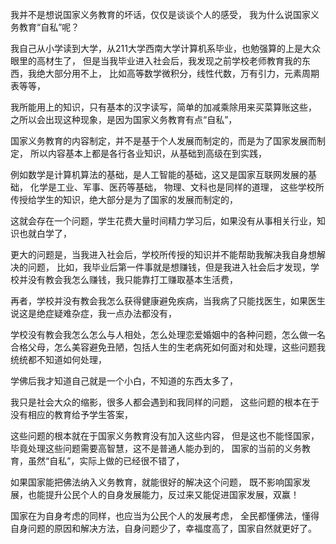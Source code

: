 我并不是想说国家义务教育的坏话，仅仅是谈谈个人的感受，
我为什么说国家义务教育“自私”呢？

我自己从小学读到大学，从211大学西南大学计算机系毕业，也勉强算的上是大众眼里的高材生了，
但是当我毕业进入社会后，我发现之前学校老师教育我的东西，我绝大部分用不上，
比如高等数学微积分，线性代数，万有引力，元素周期表等等，

我所能用上的知识，只有基本的汉字读写，简单的加减乘除用来买菜算账这些，
之所以会出现这种现象，是因为国家义务教育有点“自私”，

国家义务教育的内容制定，并不是基于个人发展而制定的，而是为了国家发展而制定，
所以内容基本上都是各行各业知识，从基础到高级在到实践，

例如数学是计算机算法的基础，是人工智能的基础，这又是国家互联网发展的基础，
化学是工业、军事、医药等基础，
物理、文科也是同样的道理，
这些学校所传授给学生的知识，绝大部分是为了国家的发展而制定的，

这就会存在一个问题，学生花费大量时间精力学习后，如果没有从事相关行业，知识也就白学了，

更大的问题是，当我进入社会后，学校所传授的知识并不能帮助我解决我自身想解决的问题，
比如，我毕业后第一件事就是想赚钱，但是我进入社会后才发现，学校并没有教会我怎么赚钱，我只能靠打工赚取基本生活费，

再者，学校并没有教会我怎么获得健康避免疾病，当我病了只能找医生，如果医生说这是绝症疑难杂症，我一点办法都没有，

学校没有教会我怎么怎么与人相处，怎么处理恋爱婚姻中的各种问题，怎么做一名合格父母，怎么美容避免丑陋，包括人生的生老病死如何面对和处理，这些问题我统统都不知道如何处理，

学佛后我才知道自己就是一个小白，不知道的东西太多了，

我只是社会大众的缩影，很多人都会遇到和我同样的问题，
这些问题的根本在于没有相应的教育给予学生答案，

这些问题的根本就在于国家义务教育没有加入这些内容，
但是这也不能怪国家，毕竟处理这些问题需要高智慧，这不是普通人能办到的，
国家的当前的义务教育，虽然“自私”，实际上做的已经很不错了，

如果国家能把佛法纳入义务教育，就能很好的解决这个问题，
既不影响国家发展，也能提升公民个人的自身发展能力，反过来又能促进国家发展，双赢！

国家在为自身考虑的同样，也应当为公民个人的发展考虑，
全民都懂佛法，懂得自身问题的原因和解决方法，自身问题少了，幸福度高了，国家自然就更好了。


